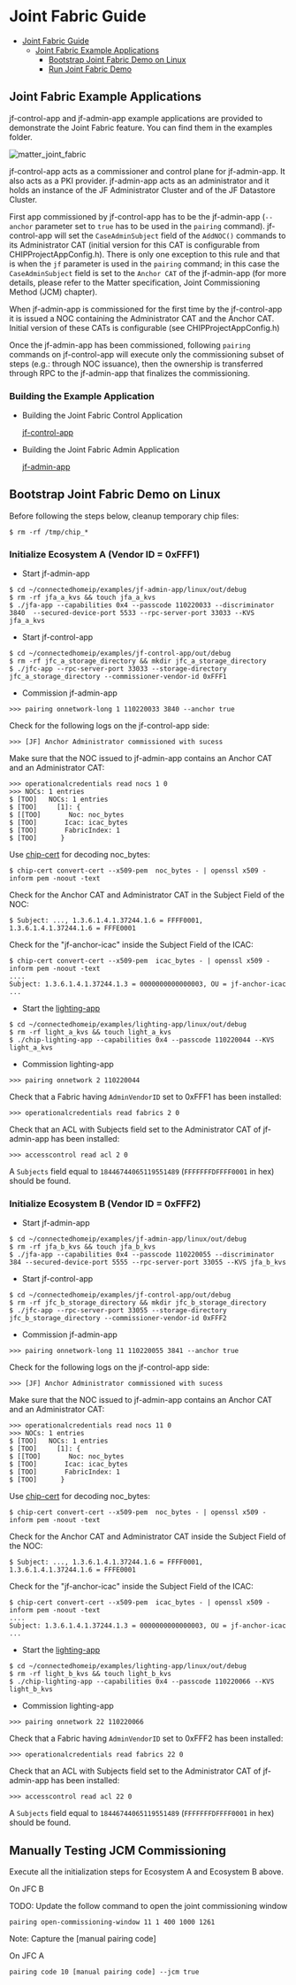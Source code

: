 # Joint Fabric Guide

-   [Joint Fabric Guide](#joint-fabric-guide)
    -   [Joint Fabric Example Applications](#joint-fabric-example-applications)
        -   [Bootstrap Joint Fabric Demo on Linux](#bootstrap-joint-fabric-demo-on-linux)
        -   [Run Joint Fabric Demo](#run-joint-fabric-demo)

## Joint Fabric Example Applications

jf-control-app and jf-admin-app example applications are provided to demonstrate
the Joint Fabric feature. You can find them in the examples folder.

![matter_joint_fabric](images/matter_joint_fabric.png)

jf-control-app acts as a commissioner and control plane for jf-admin-app. It
also acts as a PKI provider. jf-admin-app acts as an administrator and it holds
an instance of the JF Administrator Cluster and of the JF Datastore Cluster.

First app commissioned by jf-control-app has to be the jf-admin-app (`--anchor`
parameter set to `true` has to be used in the `pairing` command). jf-control-app
will set the `CaseAdminSubject` field of the `AddNOC()` commands to its
Administrator CAT (initial version for this CAT is configurable from
CHIPProjectAppConfig.h). There is only one exception to this rule and that is
when the `jf` parameter is used in the `pairing` command; in this case the
`CaseAdminSubject` field is set to the `Anchor CAT` of the jf-admin-app (for
more details, please refer to the Matter specification, Joint Commissioning
Method (JCM) chapter).

When jf-admin-app is commissioned for the first time by the jf-control-app it is
issued a NOC containing the Administrator CAT and the Anchor CAT. Initial
version of these CATs is configurable (see CHIPProjectAppConfig.h)

Once the jf-admin-app has been commissioned, following `pairing` commands on
jf-control-app will execute only the commissioning subset of steps (e.g.:
through NOC issuance), then the ownership is transferred through RPC to the
jf-admin-app that finalizes the commissioning.

### Building the Example Application

-   Building the Joint Fabric Control Application

    [jf-control-app](https://github.com/project-chip/connectedhomeip/tree/master/examples/jf-control-app/README.md)

-   Building the Joint Fabric Admin Application

    [jf-admin-app](https://github.com/project-chip/connectedhomeip/tree/master/examples/jf-admin-app/linux/README.md)

## Bootstrap Joint Fabric Demo on Linux

Before following the steps below, cleanup temporary chip files:

```
$ rm -rf /tmp/chip_*
```

### Initialize Ecosystem A (Vendor ID = 0xFFF1)

-   Start jf-admin-app

```
$ cd ~/connectedhomeip/examples/jf-admin-app/linux/out/debug
$ rm -rf jfa_a_kvs && touch jfa_a_kvs
$ ./jfa-app --capabilities 0x4 --passcode 110220033 --discriminator 3840  --secured-device-port 5533 --rpc-server-port 33033 --KVS jfa_a_kvs
```

-   Start jf-control-app

```
$ cd ~/connectedhomeip/examples/jf-control-app/out/debug
$ rm -rf jfc_a_storage_directory && mkdir jfc_a_storage_directory
$ ./jfc-app --rpc-server-port 33033 --storage-directory jfc_a_storage_directory --commissioner-vendor-id 0xFFF1
```

-   Commission jf-admin-app

```
>>> pairing onnetwork-long 1 110220033 3840 --anchor true
```

Check for the following logs on the jf-control-app side:

```
>>> [JF] Anchor Administrator commissioned with sucess
```

Make sure that the NOC issued to jf-admin-app contains an Anchor CAT and an
Administrator CAT:

```
>>> operationalcredentials read nocs 1 0
>>> NOCs: 1 entries
$ [TOO]   NOCs: 1 entries
$ [TOO]     [1]: {
$ [[TOO]       Noc: noc_bytes
$ [TOO]       Icac: icac_bytes
$ [TOO]       FabricIndex: 1
$ [TOO]      }
```

Use
[chip-cert](https://github.com/project-chip/connectedhomeip/tree/master/src/tools/chip-cert/README.md)
for decoding noc_bytes:

```
$ chip-cert convert-cert --x509-pem  noc_bytes - | openssl x509 -inform pem -noout -text
```

Check for the Anchor CAT and Administrator CAT in the Subject Field of the NOC:

```
$ Subject: ..., 1.3.6.1.4.1.37244.1.6 = FFFF0001, 1.3.6.1.4.1.37244.1.6 = FFFE0001
```

Check for the "jf-anchor-icac" inside the Subject Field of the ICAC:

```
$ chip-cert convert-cert --x509-pem  icac_bytes - | openssl x509 -inform pem -noout -text
....
Subject: 1.3.6.1.4.1.37244.1.3 = 0000000000000003, OU = jf-anchor-icac
...
```

-   Start the
    [lighting-app](https://github.com/project-chip/connectedhomeip/tree/master/examples/lighting-app/linux/README.md)

```
$ cd ~/connectedhomeip/examples/lighting-app/linux/out/debug
$ rm -rf light_a_kvs && touch light_a_kvs
$ ./chip-lighting-app --capabilities 0x4 --passcode 110220044 --KVS light_a_kvs
```

-   Commission lighting-app

```
>>> pairing onnetwork 2 110220044
```

Check that a Fabric having `AdminVendorID` set to 0xFFF1 has been installed:

```
>>> operationalcredentials read fabrics 2 0
```

Check that an ACL with Subjects field set to the Administrator CAT of
jf-admin-app has been installed:

```
>>> accesscontrol read acl 2 0
```

A `Subjects` field equal to `18446744065119551489` (`FFFFFFFDFFFF0001` in hex)
should be found.

### Initialize Ecosystem B (Vendor ID = 0xFFF2)

-   Start jf-admin-app

```
$ cd ~/connectedhomeip/examples/jf-admin-app/linux/out/debug
$ rm -rf jfa_b_kvs && touch jfa_b_kvs
$ ./jfa-app --capabilities 0x4 --passcode 110220055 --discriminator 384 --secured-device-port 5555 --rpc-server-port 33055 --KVS jfa_b_kvs
```

-   Start jf-control-app

```
$ cd ~/connectedhomeip/examples/jf-control-app/out/debug
$ rm -rf jfc_b_storage_directory && mkdir jfc_b_storage_directory
$ ./jfc-app --rpc-server-port 33055 --storage-directory jfc_b_storage_directory --commissioner-vendor-id 0xFFF2
```

-   Commission jf-admin-app

```
>>> pairing onnetwork-long 11 110220055 3841 --anchor true
```

Check for the following logs on the jf-control-app side:

```
>>> [JF] Anchor Administrator commissioned with sucess
```

Make sure that the NOC issued to jf-admin-app contains an Anchor CAT and an
Administrator CAT:

```
>>> operationalcredentials read nocs 11 0
>>> NOCs: 1 entries
$ [TOO]   NOCs: 1 entries
$ [TOO]     [1]: {
$ [[TOO]       Noc: noc_bytes
$ [TOO]       Icac: icac_bytes
$ [TOO]       FabricIndex: 1
$ [TOO]      }
```

Use
[chip-cert](https://github.com/project-chip/connectedhomeip/tree/master/src/tools/chip-cert/README.md)
for decoding noc_bytes:

```
$ chip-cert convert-cert --x509-pem  noc_bytes - | openssl x509 -inform pem -noout -text
```

Check for the Anchor CAT and Administrator CAT inside the Subject Field of the
NOC:

```
$ Subject: ..., 1.3.6.1.4.1.37244.1.6 = FFFF0001, 1.3.6.1.4.1.37244.1.6 = FFFE0001
```

Check for the "jf-anchor-icac" inside the Subject Field of the ICAC:

```
$ chip-cert convert-cert --x509-pem  icac_bytes - | openssl x509 -inform pem -noout -text
....
Subject: 1.3.6.1.4.1.37244.1.3 = 0000000000000003, OU = jf-anchor-icac
...
```

-   Start the
    [lighting-app](https://github.com/project-chip/connectedhomeip/tree/master/examples/lighting-app/linux/README.md)

```
$ cd ~/connectedhomeip/examples/lighting-app/linux/out/debug
$ rm -rf light_b_kvs && touch light_b_kvs
$ ./chip-lighting-app --capabilities 0x4 --passcode 110220066 --KVS light_b_kvs
```

-   Commission lighting-app

```
>>> pairing onnetwork 22 110220066
```

Check that a Fabric having `AdminVendorID` set to 0xFFF2 has been installed:

```
>>> operationalcredentials read fabrics 22 0
```

Check that an ACL with Subjects field set to the Administrator CAT of
jf-admin-app has been installed:

```
>>> accesscontrol read acl 22 0
```

A `Subjects` field equal to `18446744065119551489` (`FFFFFFFDFFFF0001` in hex)
should be found.

## Manually Testing JCM Commissioning

Execute all the initialization steps for Ecosystem A and Ecosystem B above.

On JFC B

TODO: Update the follow command to open the joint commissioning window

```
pairing open-commissioning-window 11 1 400 1000 1261
```

Note: Capture the [manual pairing code]

On JFC A

```
pairing code 10 [manual pairing code] --jcm true
```

